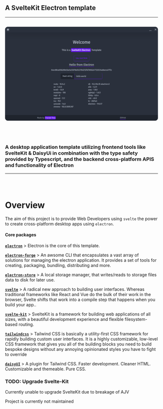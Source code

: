 ## **A SvelteKit Electron template**

---

<div align="center">
<br />
<img alt="Electron Svelte Crossover Banner" src="https://raw.githubusercontent.com/Fractal-Tess/SvelteKit-Electron/main/static/app.png" width="580" />
</div>
<br />
<br />
<br />
<div align="center">
</div>

### A desktop application template utilizing frontend tools like **SvelteKit** & **DaisyUi** in combination with the type safety provided by **Typescript**, and the backend cross-platform APIS and functionality of **Electron**

---

<br/>
<br/>

# Overview

The aim of this project is to provide Web Developers using `svelte` the power to create cross-platform desktop apps using `electron`.

#### Core packages

**[`electron`](https://github.com/electron/electron)** > Electron is the core of this template.

**[`electron-forge`](https://github.com/electron-userland/electron-forge)** > An awsome CLI that encapsulates a vast array of solutions for managing the electron application. It provides a set of tools for creating, packaging, bundling, distributing and more.

**[`electron-store`](https://github.com/sindresorhus/electron-store#readme)** > A local storage manager, that writes/reads to storage files data to disk for later use.

**[`svelte`](https://github.com/sveltejs/svelte)** > A radical new approach to building user interfaces. Whereas traditional frameworks like React and Vue do the bulk of their work in the browser, Svelte shifts that work into a compile step that happens when you build your app..

**[`svelte-kit`](https://github.com/sveltejs/kit)** > SvelteKit is a framework for building web applications of all sizes, with a beautiful development experience and flexible filesystem-based routing.

**[`tailwindcss`](https://github.com/tailwindlabs/tailwindcss)** > Tailwind CSS is basically a utility-first CSS framework for rapidly building custom user interfaces. It is a highly customizable, low-level CSS framework that gives you all of the building blocks you need to build bespoke designs without any annoying opinionated styles you have to fight to override

**[`daisyUI`](https://github.com/saadeghi/daisyui)** > A plugin for Tailwind CSS. Faster development. Cleaner HTML. Customizable and themeable. Pure CSS.

### TODO: Upgrade Svelte-Kit

Currently unable to upgrade SvelteKit due to breakage of AJV

Project is currently not maintained
